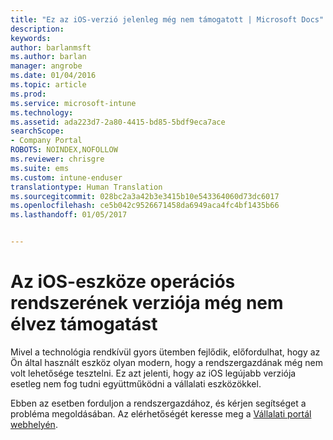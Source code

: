 ```yaml
---
title: "Ez az iOS-verzió jelenleg még nem támogatott | Microsoft Docs"
description: 
keywords: 
author: barlanmsft
ms.author: barlan
manager: angrobe
ms.date: 01/04/2016
ms.topic: article
ms.prod: 
ms.service: microsoft-intune
ms.technology: 
ms.assetid: ada223d7-2a80-4415-bd85-5bdf9eca7ace
searchScope:
- Company Portal
ROBOTS: NOINDEX,NOFOLLOW
ms.reviewer: chrisgre
ms.suite: ems
ms.custom: intune-enduser
translationtype: Human Translation
ms.sourcegitcommit: 028bc2a3a42b3e3415b10e543364060d73dc6017
ms.openlocfilehash: ce5b042c9526671458da6949aca4fc4bf1435b66
ms.lasthandoff: 01/05/2017


---
```



# <a name="your-ios-devices-operating-system-version-isnt-yet-supported"></a>Az iOS-eszköze operációs rendszerének verziója még nem élvez támogatást

Mivel a technológia rendkívül gyors ütemben fejlődik, előfordulhat, hogy az Ön által használt eszköz olyan modern, hogy a rendszergazdának még nem volt lehetősége tesztelni. Ez azt jelenti, hogy az iOS legújabb verziója esetleg nem fog tudni együttműködni a vállalati eszközökkel.

Ebben az esetben forduljon a rendszergazdához, és kérjen segítséget a probléma megoldásában. Az elérhetőségét keresse meg a [Vállalati portál webhelyén](http://portal.manage.microsoft.com).

